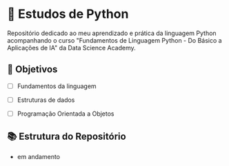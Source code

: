 # 🐍 Estudos de Python

Repositório dedicado ao meu aprendizado e prática da linguagem Python acompanhando o curso "Fundamentos de Linguagem Python - Do Básico a Aplicações de IA" da Data Science Academy.


## 🎯 Objetivos

- [ ] Fundamentos da linguagem
- [ ] Estruturas de dados
- [ ] Programação Orientada a Objetos


## 📚 Estrutura do Repositório
- em andamento